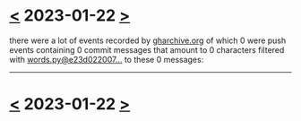 # [<](2023-01-21.md) 2023-01-22 [>](2023-01-23.md)

there were a lot of events recorded by [gharchive.org](https://www.gharchive.org/) of which 0 were push events containing 0 commit messages that amount to 0 characters filtered with [words.py@e23d022007...](https://github.com/defgsus/good-github/blob/e23d022007992279f9bcb3a9fd40126629d787e2/src/words.py) to these 0 messages:



---

# [<](2023-01-21.md) 2023-01-22 [>](2023-01-23.md)

